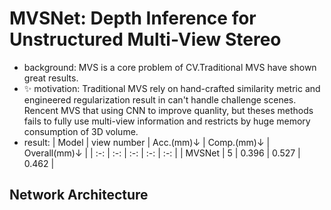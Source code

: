 # MVSNet: Depth Inference for Unstructured Multi-View Stereo  

- background: MVS is a core problem of CV.Traditional MVS have shown great results.
- :sparkles: motivation: Traditional MVS rely on hand-crafted similarity metric and engineered  regularization result in can't handle challenge scenes. Rencent MVS that using CNN to improve quanlity, but theses methods fails to fully use multi-view information and restricts by huge memory consumption of 3D volume.
- result:
| Model | view number | Acc.(mm)↓ | Comp.(mm)↓ | Overall(mm)↓ |
| :-: | :-: | :-: | :-: | :-: |
| MVSNet | 5 | 0.396 | 0.527 | 0.462 |

## Network Architecture
